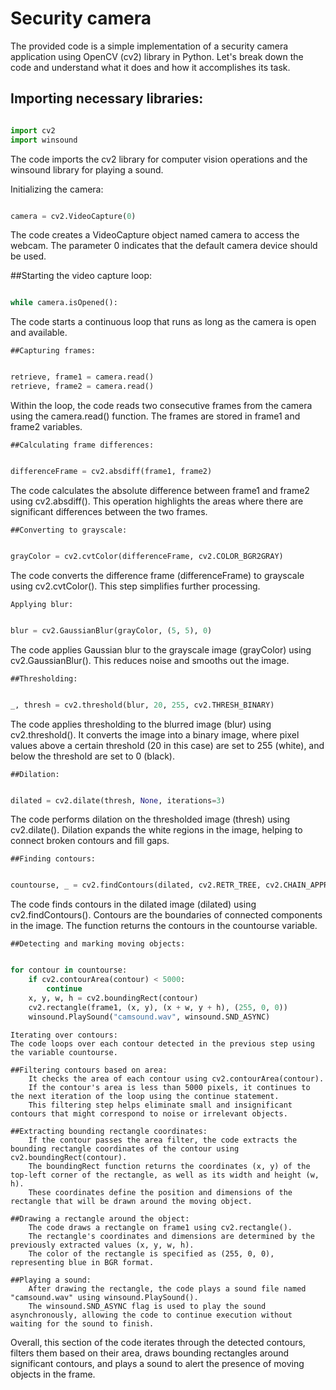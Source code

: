 # Security camera

The provided code is a simple implementation of a security camera application using OpenCV (cv2) library in Python.
Let's break down the code and understand what it does and how it accomplishes its task.

## Importing necessary libraries:

```python

import cv2
import winsound
```

The code imports the cv2 library for computer vision operations and the winsound library for playing a sound.

Initializing the camera:

```python

camera = cv2.VideoCapture(0)
```

The code creates a VideoCapture object named camera to access the webcam. The parameter 0 indicates that the default camera device should be used.

##Starting the video capture loop:

```python

while camera.isOpened():
```

The code starts a continuous loop that runs as long as the camera is open and available.

    ##Capturing frames:

```python

retrieve, frame1 = camera.read()
retrieve, frame2 = camera.read()
```

Within the loop, the code reads two consecutive frames from the camera using the camera.read() function. The frames are stored in frame1 and frame2 variables.

    ##Calculating frame differences:

```python

differenceFrame = cv2.absdiff(frame1, frame2)
```

The code calculates the absolute difference between frame1 and frame2 using cv2.absdiff(). This operation highlights the areas where there are significant differences between the two frames.

    ##Converting to grayscale:

```python

grayColor = cv2.cvtColor(differenceFrame, cv2.COLOR_BGR2GRAY)
```

The code converts the difference frame (differenceFrame) to grayscale using cv2.cvtColor(). This step simplifies further processing.

    Applying blur:

```python

blur = cv2.GaussianBlur(grayColor, (5, 5), 0)
```

The code applies Gaussian blur to the grayscale image (grayColor) using cv2.GaussianBlur(). This reduces noise and smooths out the image.

    ##Thresholding:

```python

_, thresh = cv2.threshold(blur, 20, 255, cv2.THRESH_BINARY)
```

The code applies thresholding to the blurred image (blur) using cv2.threshold(). It converts the image into a binary image, where pixel values above a certain threshold (20 in this case) are set to 255 (white), and below the threshold are set to 0 (black).

    ##Dilation:

```python

dilated = cv2.dilate(thresh, None, iterations=3)
```

The code performs dilation on the thresholded image (thresh) using cv2.dilate(). Dilation expands the white regions in the image, helping to connect broken contours and fill gaps.

    ##Finding contours:

```python

countourse, _ = cv2.findContours(dilated, cv2.RETR_TREE, cv2.CHAIN_APPROX_SIMPLE)
```

The code finds contours in the dilated image (dilated) using cv2.findContours(). Contours are the boundaries of connected components in the image. The function returns the contours in the countourse variable.

    ##Detecting and marking moving objects:

```python

for contour in countourse:
    if cv2.contourArea(contour) < 5000:
        continue
    x, y, w, h = cv2.boundingRect(contour)
    cv2.rectangle(frame1, (x, y), (x + w, y + h), (255, 0, 0))
    winsound.PlaySound("camsound.wav", winsound.SND_ASYNC)
```

    Iterating over contours:
    The code loops over each contour detected in the previous step using the variable countourse.

    ##Filtering contours based on area:
        It checks the area of each contour using cv2.contourArea(contour).
        If the contour's area is less than 5000 pixels, it continues to the next iteration of the loop using the continue statement.
        This filtering step helps eliminate small and insignificant contours that might correspond to noise or irrelevant objects.

    ##Extracting bounding rectangle coordinates:
        If the contour passes the area filter, the code extracts the bounding rectangle coordinates of the contour using cv2.boundingRect(contour).
        The boundingRect function returns the coordinates (x, y) of the top-left corner of the rectangle, as well as its width and height (w, h).
        These coordinates define the position and dimensions of the rectangle that will be drawn around the moving object.

    ##Drawing a rectangle around the object:
        The code draws a rectangle on frame1 using cv2.rectangle().
        The rectangle's coordinates and dimensions are determined by the previously extracted values (x, y, w, h).
        The color of the rectangle is specified as (255, 0, 0), representing blue in BGR format.

    ##Playing a sound:
        After drawing the rectangle, the code plays a sound file named "camsound.wav" using winsound.PlaySound().
        The winsound.SND_ASYNC flag is used to play the sound asynchronously, allowing the code to continue execution without waiting for the sound to finish.

Overall, this section of the code iterates through the detected contours, filters them based on their area, draws bounding rectangles around significant contours, and plays a sound to alert the presence of moving objects in the frame.
